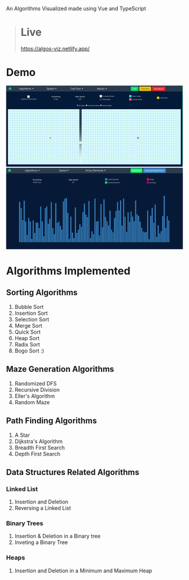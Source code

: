 An Algorithms Visualized made using Vue and TypeScript

> # Live
>
> https://algos-viz.netlify.app/

# Demo

![Path Finding](public/images/pathfinding.gif)
![Sorting](public/images/sorting.gif)

# Algorithms Implemented

## Sorting Algorithms

1. Bubble Sort
2. Insertion Sort
3. Selection Sort
4. Merge Sort
5. Quick Sort
6. Heap Sort
7. Radix Sort
8. Bogo Sort :)

## Maze Generation Algorithms

1. Randomized DFS
2. Recursive Division
3. Eller's Algorithm
4. Random Maze

## Path Finding Algorithms

1. A Star
2. Dijkstra's Algorithm
3. Breadth First Search
4. Depth First Search

## Data Structures Related Algorithms

### Linked List

1. Insertion and Deletion
2. Reversing a Linked List

### Binary Trees

1. Insertion & Deletion in a Binary tree
2. Inveting a Binary Tree

### Heaps

1. Insertion and Deletion in a Minimum and Maximum Heap
